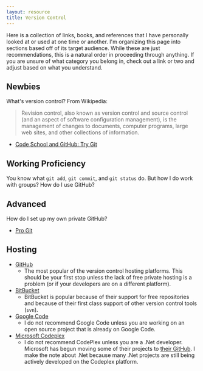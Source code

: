 ```yaml
---
layout: resource
title: Version Control
---
```


Here is a collection of links, books, and references that I have personally
looked at or used at one time or another. I'm organizing this page into
sections based off of its target audience. While these are just
recommendations, this is a natural order in proceeding through anything. If you
are unsure of what category you belong in, check out a link or two and adjust
based on what you understand.

## Newbies
What's version control? From Wikipedia:

> Revision control, also known as version control and source control (and an
> aspect of software configuration management), is the management of changes to
> documents, computer programs, large web sites, and other collections of
> information.

- [Code School and GitHub: Try Git](https://try.github.io/levels/1/challenges/1)

## Working Proficiency
You know what `git add`, `git commit`, and `git status` do. But how I do work
with groups? How do I use GitHub?

## Advanced
How do I set up my own private GitHub?

- [Pro Git](http://git-scm.com/book/en/v2)

## Hosting
- [GitHub](https://github.com/)
  + The most popular of the version control hosting platforms. This should be
    your first stop unless the lack of free private hosting is a problem (or if
    your developers are on a different platform).
- [BitBucket](https://bitbucket.org/)
  + BitBucket is popular because of their support for free repositories and
    because of their first class support of other version control tools
    (`svn`).
- [Google Code](https://code.google.com/)
  + I do not recommend Google Code unless you are working on an open source
    project that is already on Google Code.
- [Microsoft Codeplex](https://www.codeplex.com/)
  + I do not recommend CodePlex unless you are a .Net developer. Microsoft has
    begun moving some of their projects to [their GitHub](http://microsoft.github.io/).
    I make the note about .Net because many .Net projects are still being
    actively developed on the Codeplex platform.
